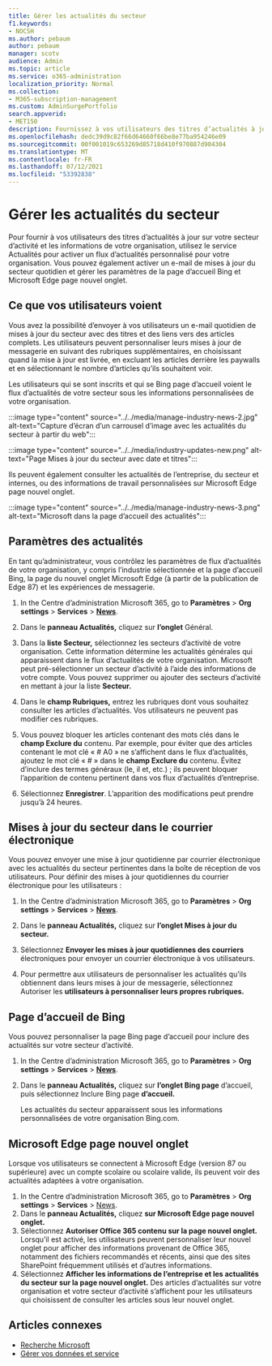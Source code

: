 ```yaml
---
title: Gérer les actualités du secteur
f1.keywords:
- NOCSH
ms.author: pebaum
author: pebaum
manager: scotv
audience: Admin
ms.topic: article
ms.service: o365-administration
localization_priority: Normal
ms.collection:
- M365-subscription-management
ms.custom: AdminSurgePortfolio
search.appverid:
- MET150
description: Fournissez à vos utilisateurs des titres d’actualités à jour sur votre secteur d’activité et les informations de votre organisation, utilisez le service Actualités pour activer un flux d’actualités personnalisé pour votre organisation.
ms.openlocfilehash: dedc39d9c82f66d64660f66be8e77ba954246e09
ms.sourcegitcommit: 00f001019c653269d85718d410f970887d904304
ms.translationtype: MT
ms.contentlocale: fr-FR
ms.lasthandoff: 07/12/2021
ms.locfileid: "53392838"
---
```

# <a name="manage-industry-news"></a>Gérer les actualités du secteur

Pour fournir à vos utilisateurs des titres d’actualités à jour sur votre secteur d’activité et les informations de votre organisation, utilisez le service Actualités pour activer un flux d’actualités personnalisé pour votre organisation. Vous pouvez également activer un e-mail de mises à jour du secteur quotidien et gérer les paramètres de la page d’accueil Bing et Microsoft Edge page nouvel onglet. 

## <a name="what-your-users-will-see"></a>Ce que vos utilisateurs voient

Vous avez la possibilité d’envoyer à vos utilisateurs un e-mail quotidien de mises à jour du secteur avec des titres et des liens vers des articles complets. Les utilisateurs peuvent personnaliser leurs mises à jour de messagerie en suivant des rubriques supplémentaires, en choisissant quand la mise à jour est livrée, en excluant les articles derrière les paywalls et en sélectionnant le nombre d’articles qu’ils souhaitent voir. 
 
Les utilisateurs qui se sont inscrits et qui se Bing page d’accueil voient le flux d’actualités de votre secteur sous les informations personnalisées de votre organisation. 
 
:::image type="content" source="../../media/manage-industry-news-2.jpg" alt-text="Capture d’écran d’un carrousel d’image avec les actualités du secteur à partir du web":::

:::image type="content" source="../../media/industry-updates-new.png" alt-text="Page Mises à jour du secteur avec date et titres":::

Ils peuvent également consulter les actualités de l’entreprise, du secteur et internes, ou des informations de travail personnalisées sur Microsoft Edge page nouvel onglet. 

:::image type="content" source="../../media/manage-industry-news-3.png" alt-text="Microsoft dans la page d’accueil des actualités":::

## <a name="news-settings"></a>Paramètres des actualités

En tant qu’administrateur, vous contrôlez les paramètres de flux d’actualités de votre organisation, y compris l’industrie sélectionnée et la page d’accueil Bing, la page du nouvel onglet Microsoft Edge (à partir de la publication de Edge 87) et les expériences de messagerie. 

1. In the Centre d’administration Microsoft 365, go to **Paramètres**  >  **Org settings**  >  **Services**  >  [**News**](https://admin.microsoft.com/adminportal/home?#/Settings/Services/:/Settings/L1/BingNews). 

1. Dans le **panneau Actualités,** cliquez sur **l’onglet** Général.

1. Dans la **liste Secteur,** sélectionnez les secteurs d’activité de votre organisation. Cette information détermine les actualités générales qui apparaissent dans le flux d’actualités de votre organisation. Microsoft peut pré-sélectionner un secteur d’activité à l’aide des informations de votre compte. Vous pouvez supprimer ou ajouter des secteurs d’activité en mettant à jour la liste **Secteur.** 

1. Dans le **champ Rubriques,** entrez les rubriques dont vous souhaitez consulter les articles d’actualités. Vos utilisateurs ne peuvent pas modifier ces rubriques. 

1. Vous pouvez bloquer les articles contenant des mots clés dans le **champ Exclure du** contenu. Par exemple, pour éviter que des articles contenant le mot clé « # A0 » ne s’affichent dans le flux d’actualités, ajoutez le mot clé « # » dans le **champ Exclure du** contenu. Évitez d’inclure des termes généraux (le, il et, etc.) ; ils peuvent bloquer l’apparition de contenu pertinent dans vos flux d’actualités d’entreprise. 

1. Sélectionnez **Enregistrer**. L’apparition des modifications peut prendre jusqu’à 24 heures. 

## <a name="industry-updates-in-email"></a>Mises à jour du secteur dans le courrier électronique 

Vous pouvez envoyer une mise à jour quotidienne par courrier électronique avec les actualités du secteur pertinentes dans la boîte de réception de vos utilisateurs. Pour définir des mises à jour quotidiennes du courrier électronique pour les utilisateurs : 

1. In the Centre d’administration Microsoft 365, go to **Paramètres**  >  **Org settings**  >  **Services**  >  [**News**](https://admin.microsoft.com/adminportal/home?#/Settings/Services/:/Settings/L1/BingNews). 

1. Dans le **panneau Actualités,** cliquez sur **l’onglet Mises à jour du secteur.** 

1. Sélectionnez **Envoyer les mises à jour quotidiennes des courriers** électroniques pour envoyer un courrier électronique à vos utilisateurs. 

1. Pour permettre aux utilisateurs de personnaliser les actualités qu’ils obtiennent dans leurs mises à jour de messagerie, sélectionnez Autoriser les **utilisateurs à personnaliser leurs propres rubriques.** 

## <a name="bing-homepage"></a>Page d’accueil de Bing

Vous pouvez personnaliser la page Bing page d’accueil pour inclure des actualités sur votre secteur d’activité. 

1. In the Centre d’administration Microsoft 365, go to **Paramètres**  >  **Org settings**  >  **Services**  >  [**News**](https://admin.microsoft.com/adminportal/home?#/Settings/Services/:/Settings/L1/BingNews). 

1. Dans le **panneau Actualités,** cliquez sur **l’onglet Bing page** d’accueil, puis sélectionnez Inclure Bing page **d’accueil.** 

    Les actualités du secteur apparaissent sous les informations personnalisées de votre organisation Bing.com. 

## <a name="microsoft-edge-new-tab-page"></a>Microsoft Edge page nouvel onglet 
Lorsque vos utilisateurs se connectent à Microsoft Edge (version 87 ou supérieure) avec un compte scolaire ou scolaire valide, ils peuvent voir des actualités adaptées à votre organisation.

1. In the Centre d’administration Microsoft 365, go to **Paramètres**  >  **Org settings**  >  **Services**  >  [News](https://admin.microsoft.com/adminportal/home?#/Settings/Services/:/Settings/L1/BingNews).
2. Dans le **panneau Actualités,** cliquez **sur Microsoft Edge page nouvel onglet.**
3. Sélectionnez **Autoriser Office 365 contenu sur la page nouvel onglet.** Lorsqu’il est activé, les utilisateurs peuvent personnaliser leur nouvel onglet pour afficher des informations provenant de Office 365, notamment des fichiers recommandés et récents, ainsi que des sites SharePoint fréquemment utilisés et d’autres informations.
4. Sélectionnez **Afficher les informations de l’entreprise et les actualités du secteur sur la page nouvel onglet.** Des articles d’actualités sur votre organisation et votre secteur d’activité s’affichent pour les utilisateurs qui choisissent de consulter les articles sous leur nouvel onglet.

## <a name="related-articles"></a>Articles connexes

- 
  [Recherche Microsoft](/microsoftsearch/)
- [Gérer vos données et service](./index.yml)